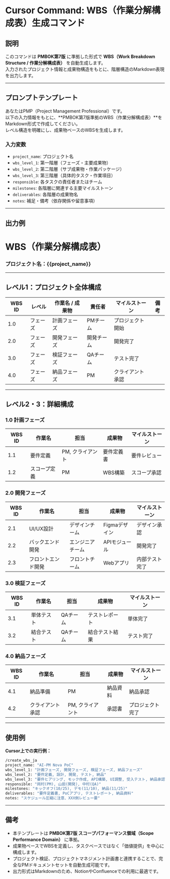 # Cursor Command: WBS（作業分解構成表）生成コマンド

## 説明
このコマンドは **PMBOK第7版** に準拠した形式で **WBS（Work Breakdown Structure / 作業分解構成表）** を自動生成します。  
入力されたプロジェクト情報と成果物構造をもとに、階層構造のMarkdown表現を出力します。

---

## プロンプトテンプレート

あなたはPMP（Project Management Professional）です。  
以下の入力情報をもとに、**PMBOK第7版準拠のWBS（作業分解構成表）**をMarkdown形式で作成してください。  
レベル構造を明確にし、成果物ベースのWBSを生成します。

### 入力変数
- `project_name`: プロジェクト名  
- `wbs_level_1`: 第一階層（フェーズ・主要成果物）  
- `wbs_level_2`: 第二階層（サブ成果物・作業パッケージ）  
- `wbs_level_3`: 第三階層（具体的タスク・作業項目）  
- `responsible`: 各タスクの責任者またはチーム  
- `milestones`: 各階層に関連する主要マイルストーン  
- `deliverables`: 各階層の成果物名  
- `notes`: 補足・備考（依存関係や留意事項）

---

## 出力例

# **WBS（作業分解構成表）**
### プロジェクト名：{{project_name}}

---

## レベル1：プロジェクト全体構成

| WBS ID | レベル | 作業名 / 成果物 | 責任者 | マイルストーン | 備考 |
|--------|---------|------------------|----------|----------------|------|
| 1.0 | フェーズ | 計画フェーズ | PMチーム | プロジェクト開始 |  |
| 2.0 | フェーズ | 開発フェーズ | 開発チーム | 開発完了 |  |
| 3.0 | フェーズ | 検証フェーズ | QAチーム | テスト完了 |  |
| 4.0 | フェーズ | 納品フェーズ | PM | クライアント承認 |  |

---

## レベル2・3：詳細構成

### 1.0 計画フェーズ
| WBS ID | 作業名 | 担当 | 成果物 | マイルストーン |
|--------|----------|------|----------|----------------|
| 1.1 | 要件定義 | PM, クライアント | 要件定義書 | 要件レビュー |
| 1.2 | スコープ定義 | PM | WBS構築 | スコープ承認 |

### 2.0 開発フェーズ
| WBS ID | 作業名 | 担当 | 成果物 | マイルストーン |
|--------|----------|------|----------|----------------|
| 2.1 | UI/UX設計 | デザインチーム | Figmaデザイン | デザイン承認 |
| 2.2 | バックエンド開発 | エンジニアチーム | APIモジュール | 開発完了 |
| 2.3 | フロントエンド開発 | フロントチーム | Webアプリ | 内部テスト完了 |

### 3.0 検証フェーズ
| WBS ID | 作業名 | 担当 | 成果物 | マイルストーン |
|--------|----------|------|----------|----------------|
| 3.1 | 単体テスト | QAチーム | テストレポート | 単体完了 |
| 3.2 | 結合テスト | QAチーム | 結合テスト結果 | テスト完了 |

### 4.0 納品フェーズ
| WBS ID | 作業名 | 担当 | 成果物 | マイルストーン |
|--------|----------|------|----------|----------------|
| 4.1 | 納品準備 | PM | 納品資料 | 納品承認 |
| 4.2 | クライアント承認 | PM, クライアント | 承認書 | プロジェクト完了 |

---

## 使用例

**Cursor上での実行例：**

```bash
/create_wbs_ja
project_name: "AI-PM Nova PoC"
wbs_level_1: "計画フェーズ, 開発フェーズ, 検証フェーズ, 納品フェーズ"
wbs_level_2: "要件定義, 設計, 開発, テスト, 納品"
wbs_level_3: "要件ヒアリング, モック作成, API構築, UI調整, 受入テスト, 納品承認"
responsible: "岡村(PM), 山田(開発), 中村(QA)"
milestones: "キックオフ(10/25), デモ(11/10), 納品(11/25)"
deliverables: "要件定義書, PoCアプリ, テストレポート, 納品資料"
notes: "スケジュール圧縮に注意、XXX側レビュー要"
```

---

## 備考
- 本テンプレートは **PMBOK第7版 スコープパフォーマンス領域（Scope Performance Domain）** に準拠。  
- 成果物ベースでWBSを定義し、タスクベースではなく「価値提供」を中心に構成します。  
- プロジェクト検証、プロジェクトマネジメント計画書と連携することで、完全なPMドキュメントセットを自動生成可能です。  
- 出力形式はMarkdownのため、NotionやConfluenceでの利用に最適です。
